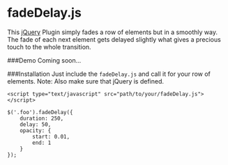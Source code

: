 fadeDelay.js
======

This [jQuery](http://www.jquery.com) Plugin simply fades a row of elements but in a smoothly way. The fade of each next element gets delayed slightly what gives a precious touch to the whole transition.

###Demo
Coming soon...

###Installation
Just include the `fadeDelay.js` and call it for your row of elements.
Note: Also make sure that jQuery is defined.

```
<script type="text/javascript" src="path/to/your/fadeDelay.js"></script>
```
```
$('.foo').fadeDelay({
	duration: 250,
	delay: 50,
	opacity: {
		start: 0.01,
		end: 1
	}
});
```
